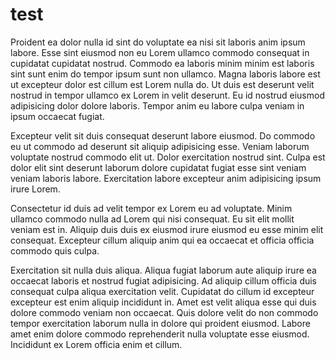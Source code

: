 # test

Proident ea dolor nulla id sint do voluptate ea nisi sit laboris anim ipsum labore. Esse sint eiusmod non eu Lorem ullamco commodo consequat in cupidatat cupidatat nostrud. Commodo ea laboris minim minim est laboris sint sunt enim do tempor ipsum sunt non ullamco. Magna laboris labore est ut excepteur dolor est cillum est Lorem nulla do. Ut duis est deserunt velit nostrud in tempor ullamco ex Lorem in velit deserunt. Eu id nostrud eiusmod adipisicing dolor dolore laboris. Tempor anim eu labore culpa veniam in ipsum occaecat fugiat.

Excepteur velit sit duis consequat deserunt labore eiusmod. Do commodo eu ut commodo ad deserunt sit aliquip adipisicing esse. Veniam laborum voluptate nostrud commodo elit ut. Dolor exercitation nostrud sint. Culpa est dolor elit sint deserunt laborum dolore cupidatat fugiat esse sint veniam veniam laboris labore. Exercitation labore excepteur anim adipisicing ipsum irure Lorem.

Consectetur id duis ad velit tempor ex Lorem eu ad voluptate. Minim ullamco commodo nulla ad Lorem qui nisi consequat. Eu sit elit mollit veniam est in. Aliquip duis duis ex eiusmod irure eiusmod eu esse minim elit consequat. Excepteur cillum aliquip anim qui ea occaecat et officia officia commodo quis culpa.

Exercitation sit nulla duis aliqua. Aliqua fugiat laborum aute aliquip irure ea occaecat laboris et nostrud fugiat adipisicing. Ad aliquip cillum officia duis consequat culpa aliqua exercitation velit. Cupidatat do cillum id excepteur excepteur est enim aliquip incididunt in. Amet est velit aliqua esse qui duis dolore commodo veniam non occaecat. Quis dolore velit do non commodo tempor exercitation laborum nulla in dolore qui proident eiusmod. Labore amet enim dolore commodo reprehenderit nulla voluptate esse eiusmod. Incididunt ex Lorem officia enim et cillum.
